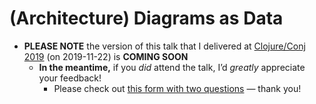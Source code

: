 # (Architecture) Diagrams as Data

* **PLEASE NOTE** the version of this talk that I delivered at [Clojure/Conj 2019](http://2019.clojure-conj.org/) (on 2019-11-22) is **COMING SOON**
  * **In the meantime,** if you *did* attend the talk, I’d *greatly* appreciate your feedback!
    * Please check out [this form with two questions](https://docs.google.com/forms/d/e/1FAIpQLSdFCb5XTYQR2SW9b0xsdQMHNGYDakHIx-HlU25eV0_rmf5Zww/viewform?usp=send_form) — thank you!
